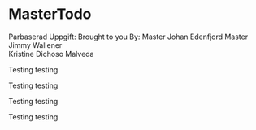 # MasterTodo

Parbaserad Uppgift: 
Brought to you By: Master Johan Edenfjord
                   Master Jimmy Wallener      
                   Kristine Dichoso Malveda

Testing testing

Testing testing

Testing testing

Testing testing